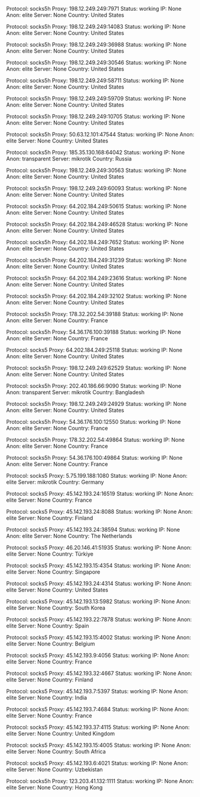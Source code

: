 Protocol: socks5h
Proxy: 198.12.249.249:7971
Status: working
IP: None
Anon: elite
Server: None
Country: United States

Protocol: socks5h
Proxy: 198.12.249.249:14083
Status: working
IP: None
Anon: elite
Server: None
Country: United States

Protocol: socks5h
Proxy: 198.12.249.249:36988
Status: working
IP: None
Anon: elite
Server: None
Country: United States

Protocol: socks5h
Proxy: 198.12.249.249:30546
Status: working
IP: None
Anon: elite
Server: None
Country: United States

Protocol: socks5h
Proxy: 198.12.249.249:58711
Status: working
IP: None
Anon: elite
Server: None
Country: United States

Protocol: socks5h
Proxy: 198.12.249.249:59709
Status: working
IP: None
Anon: elite
Server: None
Country: United States

Protocol: socks5h
Proxy: 198.12.249.249:10705
Status: working
IP: None
Anon: elite
Server: None
Country: United States

Protocol: socks5h
Proxy: 50.63.12.101:47544
Status: working
IP: None
Anon: elite
Server: None
Country: United States

Protocol: socks5h
Proxy: 185.35.130.168:64042
Status: working
IP: None
Anon: transparent
Server: mikrotik
Country: Russia

Protocol: socks5h
Proxy: 198.12.249.249:30563
Status: working
IP: None
Anon: elite
Server: None
Country: United States

Protocol: socks5h
Proxy: 198.12.249.249:60093
Status: working
IP: None
Anon: elite
Server: None
Country: United States

Protocol: socks5h
Proxy: 64.202.184.249:50615
Status: working
IP: None
Anon: elite
Server: None
Country: United States

Protocol: socks5h
Proxy: 64.202.184.249:46528
Status: working
IP: None
Anon: elite
Server: None
Country: United States

Protocol: socks5h
Proxy: 64.202.184.249:7652
Status: working
IP: None
Anon: elite
Server: None
Country: United States

Protocol: socks5h
Proxy: 64.202.184.249:31239
Status: working
IP: None
Anon: elite
Server: None
Country: United States

Protocol: socks5h
Proxy: 64.202.184.249:23616
Status: working
IP: None
Anon: elite
Server: None
Country: United States

Protocol: socks5h
Proxy: 64.202.184.249:32102
Status: working
IP: None
Anon: elite
Server: None
Country: United States

Protocol: socks5h
Proxy: 178.32.202.54:39188
Status: working
IP: None
Anon: elite
Server: None
Country: France

Protocol: socks5h
Proxy: 54.36.176.100:39188
Status: working
IP: None
Anon: elite
Server: None
Country: France

Protocol: socks5
Proxy: 64.202.184.249:25118
Status: working
IP: None
Anon: elite
Server: None
Country: United States

Protocol: socks5h
Proxy: 198.12.249.249:62529
Status: working
IP: None
Anon: elite
Server: None
Country: United States

Protocol: socks5h
Proxy: 202.40.186.66:9090
Status: working
IP: None
Anon: transparent
Server: mikrotik
Country: Bangladesh

Protocol: socks5h
Proxy: 198.12.249.249:24929
Status: working
IP: None
Anon: elite
Server: None
Country: United States

Protocol: socks5h
Proxy: 54.36.176.100:12550
Status: working
IP: None
Anon: elite
Server: None
Country: France

Protocol: socks5h
Proxy: 178.32.202.54:49864
Status: working
IP: None
Anon: elite
Server: None
Country: France

Protocol: socks5h
Proxy: 54.36.176.100:49864
Status: working
IP: None
Anon: elite
Server: None
Country: France

Protocol: socks5
Proxy: 5.75.199.188:1080
Status: working
IP: None
Anon: elite
Server: mikrotik
Country: Germany

Protocol: socks5
Proxy: 45.142.193.24:16519
Status: working
IP: None
Anon: elite
Server: None
Country: France

Protocol: socks5
Proxy: 45.142.193.24:8088
Status: working
IP: None
Anon: elite
Server: None
Country: Finland

Protocol: socks5
Proxy: 45.142.193.24:38594
Status: working
IP: None
Anon: elite
Server: None
Country: The Netherlands

Protocol: socks5
Proxy: 46.20.146.41:51935
Status: working
IP: None
Anon: elite
Server: None
Country: Türkiye

Protocol: socks5
Proxy: 45.142.193.15:4354
Status: working
IP: None
Anon: elite
Server: None
Country: Singapore

Protocol: socks5
Proxy: 45.142.193.24:4314
Status: working
IP: None
Anon: elite
Server: None
Country: United States

Protocol: socks5
Proxy: 45.142.193.13:5982
Status: working
IP: None
Anon: elite
Server: None
Country: South Korea

Protocol: socks5
Proxy: 45.142.193.22:7878
Status: working
IP: None
Anon: elite
Server: None
Country: Spain

Protocol: socks5
Proxy: 45.142.193.15:4002
Status: working
IP: None
Anon: elite
Server: None
Country: Belgium

Protocol: socks5
Proxy: 45.142.193.9:4056
Status: working
IP: None
Anon: elite
Server: None
Country: France

Protocol: socks5
Proxy: 45.142.193.32:4667
Status: working
IP: None
Anon: elite
Server: None
Country: Finland

Protocol: socks5
Proxy: 45.142.193.7:5397
Status: working
IP: None
Anon: elite
Server: None
Country: India

Protocol: socks5
Proxy: 45.142.193.7:4684
Status: working
IP: None
Anon: elite
Server: None
Country: France

Protocol: socks5
Proxy: 45.142.193.37:4115
Status: working
IP: None
Anon: elite
Server: None
Country: United Kingdom

Protocol: socks5
Proxy: 45.142.193.15:4005
Status: working
IP: None
Anon: elite
Server: None
Country: South Africa

Protocol: socks5
Proxy: 45.142.193.6:4021
Status: working
IP: None
Anon: elite
Server: None
Country: Uzbekistan

Protocol: socks5h
Proxy: 123.203.41.132:1111
Status: working
IP: None
Anon: elite
Server: None
Country: Hong Kong

